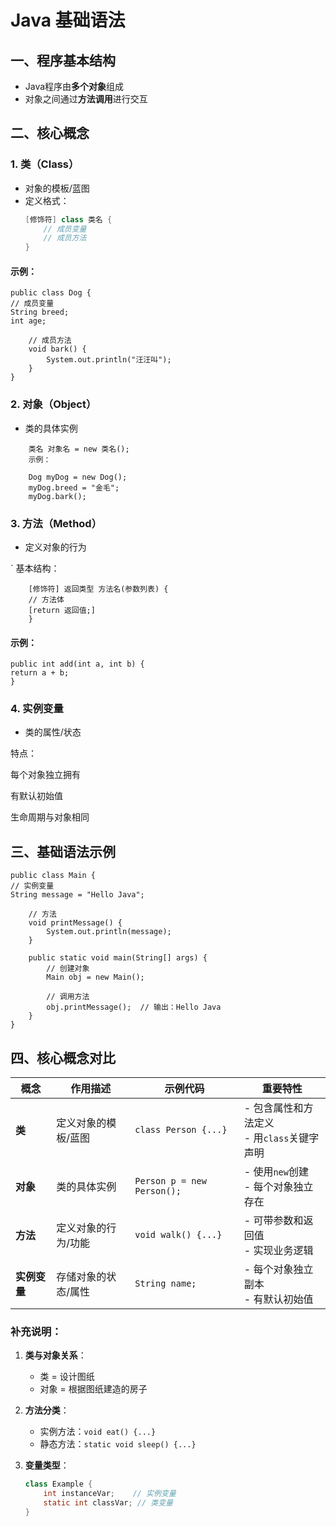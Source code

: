 # Java 基础语法

## 一、程序基本结构
- Java程序由**多个对象**组成
- 对象之间通过**方法调用**进行交互

## 二、核心概念

### 1. 类（Class）
- 对象的模板/蓝图
- 定义格式：
  ```java
  [修饰符] class 类名 {
      // 成员变量
      // 成员方法
  }
#### 示例：
    public class Dog {
    // 成员变量
    String breed;
    int age;
    
        // 成员方法
        void bark() {
            System.out.println("汪汪叫");
        }
    }
### 2. 对象（Object）
  - 类的具体实例

```java创建方式：
    类名 对象名 = new 类名();
    示例：

    Dog myDog = new Dog();
    myDog.breed = "金毛";
    myDog.bark();
```
### 3. 方法（Method）
   - 定义对象的行为

` 基本结构：
```
    [修饰符] 返回类型 方法名(参数列表) {
    // 方法体
    [return 返回值;]
    }
```
#### 示例：

    public int add(int a, int b) {
    return a + b;
    }
### 4. 实例变量
  - 类的属性/状态

特点：

每个对象独立拥有

有默认初始值

生命周期与对象相同

## 三、基础语法示例
    public class Main {
    // 实例变量
    String message = "Hello Java";
    
        // 方法
        void printMessage() {
            System.out.println(message);
        }
        
        public static void main(String[] args) {
            // 创建对象
            Main obj = new Main();
            
            // 调用方法
            obj.printMessage();  // 输出：Hello Java
        }
    }
## 四、核心概念对比

| 概念         | 作用描述                  | 示例代码                          | 重要特性                      |
|--------------|--------------------------|----------------------------------|-----------------------------|
| **类**       | 定义对象的模板/蓝图        | `class Person {...}`            | - 包含属性和方法定义<br>- 用`class`关键字声明 |
| **对象**     | 类的具体实例              | `Person p = new Person();`      | - 使用`new`创建<br>- 每个对象独立存在 |
| **方法**     | 定义对象的行为/功能       | `void walk() {...}`             | - 可带参数和返回值<br>- 实现业务逻辑 |
| **实例变量** | 存储对象的状态/属性       | `String name;`                  | - 每个对象独立副本<br>- 有默认初始值 |

### 补充说明：
1. **类与对象关系**：
    - 类 = 设计图纸
    - 对象 = 根据图纸建造的房子

2. **方法分类**：
    - 实例方法：`void eat() {...}`
    - 静态方法：`static void sleep() {...}`

3. **变量类型**：
   ```java
   class Example {
       int instanceVar;    // 实例变量
       static int classVar; // 类变量
   }


